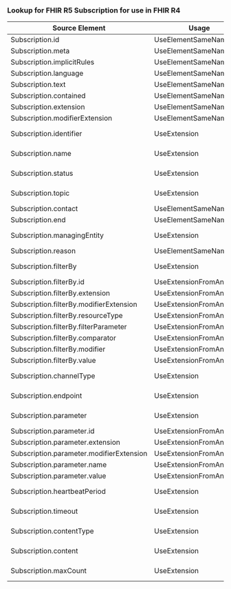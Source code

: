 ### Lookup for FHIR R5 Subscription for use in FHIR R4

| Source Element | Usage | Target |
| -------------- | ----- | ------ |
| Subscription.id | UseElementSameName | Subscription.id |
| Subscription.meta | UseElementSameName | Subscription.meta |
| Subscription.implicitRules | UseElementSameName | Subscription.implicitRules |
| Subscription.language | UseElementSameName | Subscription.language |
| Subscription.text | UseElementSameName | Subscription.text |
| Subscription.contained | UseElementSameName | Subscription.contained |
| Subscription.extension | UseElementSameName | Subscription.extension |
| Subscription.modifierExtension | UseElementSameName | Subscription.modifierExtension |
| Subscription.identifier | UseExtension | http://hl7.org/fhir/5.0/StructureDefinition/extension-Subscription.identifier |
| Subscription.name | UseExtension | http://hl7.org/fhir/5.0/StructureDefinition/extension-Subscription.name |
| Subscription.status | UseExtension | http://hl7.org/fhir/5.0/StructureDefinition/extension-Subscription.status |
| Subscription.topic | UseExtension | http://hl7.org/fhir/5.0/StructureDefinition/extension-Subscription.topic |
| Subscription.contact | UseElementSameName | Subscription.contact |
| Subscription.end | UseElementSameName | Subscription.end |
| Subscription.managingEntity | UseExtension | http://hl7.org/fhir/5.0/StructureDefinition/extension-Subscription.managingEntity |
| Subscription.reason | UseElementSameName | Subscription.reason |
| Subscription.filterBy | UseExtension | http://hl7.org/fhir/5.0/StructureDefinition/extension-Subscription.filterBy |
| Subscription.filterBy.id | UseExtensionFromAncestor | - |
| Subscription.filterBy.extension | UseExtensionFromAncestor | - |
| Subscription.filterBy.modifierExtension | UseExtensionFromAncestor | - |
| Subscription.filterBy.resourceType | UseExtensionFromAncestor | - |
| Subscription.filterBy.filterParameter | UseExtensionFromAncestor | - |
| Subscription.filterBy.comparator | UseExtensionFromAncestor | - |
| Subscription.filterBy.modifier | UseExtensionFromAncestor | - |
| Subscription.filterBy.value | UseExtensionFromAncestor | - |
| Subscription.channelType | UseExtension | http://hl7.org/fhir/5.0/StructureDefinition/extension-Subscription.channelType |
| Subscription.endpoint | UseExtension | http://hl7.org/fhir/5.0/StructureDefinition/extension-Subscription.endpoint |
| Subscription.parameter | UseExtension | http://hl7.org/fhir/5.0/StructureDefinition/extension-Subscription.parameter |
| Subscription.parameter.id | UseExtensionFromAncestor | - |
| Subscription.parameter.extension | UseExtensionFromAncestor | - |
| Subscription.parameter.modifierExtension | UseExtensionFromAncestor | - |
| Subscription.parameter.name | UseExtensionFromAncestor | - |
| Subscription.parameter.value | UseExtensionFromAncestor | - |
| Subscription.heartbeatPeriod | UseExtension | http://hl7.org/fhir/5.0/StructureDefinition/extension-Subscription.heartbeatPeriod |
| Subscription.timeout | UseExtension | http://hl7.org/fhir/5.0/StructureDefinition/extension-Subscription.timeout |
| Subscription.contentType | UseExtension | http://hl7.org/fhir/5.0/StructureDefinition/extension-Subscription.contentType |
| Subscription.content | UseExtension | http://hl7.org/fhir/5.0/StructureDefinition/extension-Subscription.content |
| Subscription.maxCount | UseExtension | http://hl7.org/fhir/5.0/StructureDefinition/extension-Subscription.maxCount |
